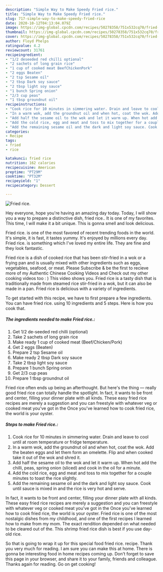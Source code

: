 ```yaml
---
description: "Simple Way to Make Speedy Fried rice."
title: "Simple Way to Make Speedy Fried rice."
slug: 717-simple-way-to-make-speedy-fried-rice
date: 2020-10-12T04:13:04.079Z
image: https://img-global.cpcdn.com/recipes/50278358/751x532cq70/fried-rice-recipe-main-photo.jpg
thumbnail: https://img-global.cpcdn.com/recipes/50278358/751x532cq70/fried-rice-recipe-main-photo.jpg
cover: https://img-global.cpcdn.com/recipes/50278358/751x532cq70/fried-rice-recipe-main-photo.jpg
author: Floyd Phelps
ratingvalue: 4.2
reviewcount: 31761
recipeingredient:
- "1/2 deseeded red chilli optional"
- "2 sachets of long grain rice"
- "1 cup of cooked meat BeefChickenPork"
- "2 eggs Beaten"
- "2 tsp Sesame oil"
- "2 tbsp Dark soy sauce"
- "2 tbsp light soy sauce"
- "1 bunch Spring onion"
- "2/3 cup peas"
- "1 tbsp groundnut oil"
recipeinstructions:
- "Cook rice for 10 minutes in simmering water. Drain and leave to cool until at room temperature or fridge temperature."
- "In a warm wok, add the groundnut oil and when hot, coat the wok. Add the beaten eggs and let them form an omelette. Flip and when cooked take it out of the wok and shred it."
- "Add half the sesame oil to the wok and let it warm up. When hot add the chilli, peas, spring onion (sliced) and cook in the oil for a minute."
- "Add the cold rice, egg and meat and toss to mix together for a couple minutes to toast the rice slightly."
- "Add the remaining sesame oil and the dark and light soy sauce. Cook until sauce is mixed in and the rice is very hot and serve."
categories:
- Recipe
tags:
- fried
- rice

katakunci: fried rice 
nutrition: 162 calories
recipecuisine: American
preptime: "PT29M"
cooktime: "PT32M"
recipeyield: "1"
recipecategory: Dessert

---
```



![Fried rice.](https://img-global.cpcdn.com/recipes/50278358/751x532cq70/fried-rice-recipe-main-photo.jpg)

Hey everyone, hope you're having an amazing day today. Today, I will show you a way to prepare a distinctive dish, fried rice.. It is one of my favorites. This time, I will make it a bit unique. This is gonna smell and look delicious.

Fried rice. is one of the most favored of recent trending foods in the world. It's simple, it is fast, it tastes yummy. It's enjoyed by millions every day. Fried rice. is something which I've loved my entire life. They are fine and they look fantastic.

Fried rice is a dish of cooked rice that has been stir-fried in a wok or a frying pan and is usually mixed with other ingredients such as eggs, vegetables, seafood, or meat. Please Subscribe &amp; be the first to recieve more of my Authentic Chinese Cooking Videos and Check out my other cooking videos too : ) This video shows you. Fried rice is a tasty dish that is traditionally made from steamed rice stir-fried in a wok, but it can also be made in a pan. Fried rice is delicious with a variety of ingredients.


To get started with this recipe, we have to first prepare a few ingredients. You can have fried rice. using 10 ingredients and 5 steps. Here is how you cook that.

<!--inarticleads1-->

##### The ingredients needed to make Fried rice.:

1. Get 1/2 de-seeded red chilli (optional)
1. Take 2 sachets of long grain rice
1. Make ready 1 cup of cooked meat (Beef/Chicken/Pork)
1. Get 2 eggs (Beaten)
1. Prepare 2 tsp Sesame oil
1. Make ready 2 tbsp Dark soy sauce
1. Take 2 tbsp light soy sauce
1. Prepare 1 bunch Spring onion
1. Get 2/3 cup peas
1. Prepare 1 tbsp groundnut oil


Fried rice often ends up being an afterthought. But here&#39;s the thing — really good fried rice can totally handle the spotlight. In fact, it wants to be front and center, filling your dinner plate with all kinds. These easy fried rice recipes are merely a suggestion and you can freestyle with whatever veg or cooked meat you&#39;ve got in the Once you&#39;ve learned how to cook fried rice, the world is your oyster. 

<!--inarticleads2-->

##### Steps to make Fried rice.:

1. Cook rice for 10 minutes in simmering water. Drain and leave to cool until at room temperature or fridge temperature.
1. In a warm wok, add the groundnut oil and when hot, coat the wok. Add the beaten eggs and let them form an omelette. Flip and when cooked take it out of the wok and shred it.
1. Add half the sesame oil to the wok and let it warm up. When hot add the chilli, peas, spring onion (sliced) and cook in the oil for a minute.
1. Add the cold rice, egg and meat and toss to mix together for a couple minutes to toast the rice slightly.
1. Add the remaining sesame oil and the dark and light soy sauce. Cook until sauce is mixed in and the rice is very hot and serve.


In fact, it wants to be front and center, filling your dinner plate with all kinds. These easy fried rice recipes are merely a suggestion and you can freestyle with whatever veg or cooked meat you&#39;ve got in the Once you&#39;ve learned how to cook fried rice, the world is your oyster. Fried rice is one of the most nostalgic dishes from my childhood, and one of the first recipes I learned how to make from my mom. The exact rendition depended on what needed to be cleared out of the. This shrimp fried rice dish is best if you use day-old rice. 

So that is going to wrap it up for this special food fried rice. recipe. Thank you very much for reading. I am sure you can make this at home. There is gonna be interesting food in home recipes coming up. Don't forget to save this page in your browser, and share it to your family, friends and colleague. Thanks again for reading. Go on get cooking!
